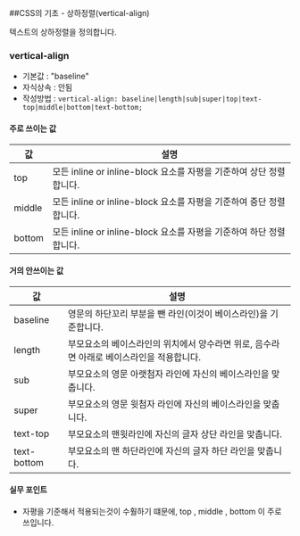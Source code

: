 ##CSS의 기초 - 상하정렬(vertical-align)

텍스트의 상하정렬을 정의합니다.

### vertical-align
- 기본값 : "baseline"
- 자식상속 : 안됨
- 작성방법 : `vertical-align: baseline|length|sub|super|top|text-top|middle|bottom|text-bottom;`

#### 주로 쓰이는 값 
값 | 설명
---| ----
top | 모든 inline or inline-block 요소를 자평을 기준하여 상단 정렬합니다.
middle | 모든 inline or inline-block 요소를 자평을 기준하여 중단 정렬합니다.
bottom | 모든 inline or inline-block 요소를 자평을 기준하여 하단 정렬합니다.

#### 거의 안쓰이는 값
값 | 설명
---| ----
baseline | 영문의 하단꼬리 부분을 뺀 라인(이것이 베이스라인)을 기준합니다.
length | 부모요소의 베이스라인의 위치에서 양수라면 위로, 음수라면 아래로 베이스라인을 적용합니다.
sub | 부모요소의 영문 아랫첨자 라인에 자신의 베이스라인을 맞춥니다.
super | 부모요소의 영문 윗첨자 라인에 자신의 베이스라인을 맞춥니다.
text-top | 부모요소의 맨윗라인에 자신의 글자 상단 라인을 맞춥니다.
text-bottom | 부모요소의 맨 하단라인에 자신의 글자 하단 라인을 맞춥니다.


#### 실무 포인트
- 자평을 기준해서 적용되는것이 수훨하기 떄문에, top , middle , bottom 이 주로 쓰입니다.

